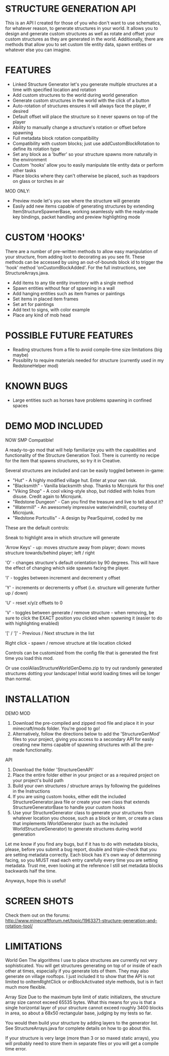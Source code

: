 STRUCTURE GENERATION API
========================
This is an API I created for those of you who don't want to use schematics, for whatever reason, to generate structures
in your world. It allows you to design and generate custom structures as well as rotate and offset your custom structures
as they are generated in the world. Additionally, there are methods that allow you to set custom tile entity data, spawn
entities or whatever else you can imagine.

FEATURES
========
- Linked Structure Generator let's you generate multiple structures at a time with specified location and rotation
- Add custom structures to the world during world generation
- Generate custom structures in the world with the click of a button
- Auto-rotation of structures ensures it will always face the player, if desired
- Default offset will place the structure so it never spawns on top of the player
- Ability to manually change a structure's rotation or offset before spawning
- Full metadata block rotation compatibility
- Compatibility with custom blocks; just use addCustomBlockRotation to define its rotation type
- Set any block as a 'buffer' so your structure spawns more naturally in the environment
- Custom 'hooks' allow you to easily manipulate tile entity data or perform other tasks
- Place blocks where they can't otherwise be placed, such as trapdoors on glass or torches in air

MOD ONLY:
- Preview mode let's you see where the structure will generate
- Easily add new items capable of generating structures by extending ItemStructureSpawnerBase, working seamlessly
  with the ready-made key bindings, packet handling and preview highlighting mode

CUSTOM 'HOOKS'
==============
There are a number of pre-written methods to allow easy manipulation of your structure, from adding loot to decorating
as you see fit. These methods can be accessed by using an out-of-bounds block id to trigger the 'hook' method
'onCustomBlockAdded'. For the full instructions, see StructureArrays.java.

- Add items to any tile entity inventory with a single method
- Spawn entities without fear of spawning in a wall
- Add hanging entities such as item frames or paintings
- Set items in placed item frames
- Set art for paintings
- Add text to signs, with color example
- Place any kind of mob head
 
POSSIBLE FUTURE FEATURES
========================
- Reading structures from a file to avoid compile-time size limitations (big maybe)
- Possiblity to require materials needed for structure (currently used in my RedstoneHelper mod)
 
KNOWN BUGS
==========
- Large entities such as horses have problems spawning in confined spaces

DEMO MOD INCLUDED
=================
NOW SMP Compatible!

A ready-to-go mod that will help familiarize you with the capabilities and functionality of the Structure Generation
Tool. There is currently no recipe for the item that spawns structures, so try it in Creative.

Several structures are included and can be easily toggled between in-game:
- "Hut" - A highly modified village hut. Enter at your own risk.
- "Blacksmith" - Vanilla blacksmith shop. Thanks to Microjunk for this one!
- "Viking Shop" - A cool viking-style shop, but riddled with holes from disuse. Credit again to Microjunk.
- "Redstone Dungeon" - Can you find the treasure and live to tell about it?
- "Watermill" - An awesomely impressive water/windmill, courtesy of Microjunk.
- "Redstone Portcullis" - A design by PearSquirrel, coded by me

These are the default controls:

Sneak to highlight area in which structure will generate

'Arrow Keys' - up: moves structure away from player; down: moves structure towards/behind player; left / right

'O' - changes structure's default orientation by 90 degrees. This will have the effect of changing which side spawns
      facing the player.

'I' - toggles between increment and decrement y offset

'Y' - increments or decrements y offset (i.e. structure will generate further up / down)

'U' - reset x/y/z offsets to 0

'V' - toggles between generate / remove structure - when removing, be sure to click the EXACT position you clicked
      when spawning it (easier to do with highlighting enabled)

'[' / ']' - Previous / Next structure in the list

Right click - spawn / remove structure at tile location clicked

Controls can be customized from the config file that is generated the first time you load this mod.

Or use coolAliasStructureWorldGenDemo.zip to try out randomly generated structures dotting your landscape! Initial
world loading times will be longer than normal.

INSTALLATION
============
DEMO MOD
1. Download the pre-compiled and zipped mod file and place it in your minecraft/mods folder. You're good to go!
2. Alternatively, follow the directions below to add the 'StructureGenMod' files to your project, giving you access
to a secondary API for easily creating new Items capable of spawning structures with all the pre-made functionality.

API
1. Download the folder 'StructureGenAPI'
2. Place the entire folder either in your project or as a required project on your project's build path
3. Build your own structures / structure arrays by following the guidelines in the Instructions
4. If you are using custom hooks, either edit the included StructureGenerator.java file or create your own class that
   extends StructureGeneratorBase to handle your custom hooks
5. Use your StructureGenerator class to generate your structures from whatever location you choose, such as a block
   or item, or create a class that implements IWorldGenerator (such as the included WorldStructureGenerator) to
   generate structures during world generation

Let me know if you find any bugs, but if it has to do with metadata blocks, please, before you submit a bug report,
double and triple-check that you are setting metadata correctly. Each block has it's own way of determining facing,
so you MUST read each entry carefully every time you are setting metadata. Trust me, even looking at the reference
I still set metadata blocks backwards half the time.

Anyways, hope this is useful!

SCREEN SHOTS
============
Check them out on the forums: http://www.minecraftforum.net/topic/1963371-structure-generation-and-rotation-tool/

LIMITATIONS
===========
World Gen
The algorithms I use to place structures are currently not very sophisticated. You will get structures generating on
top of or inside of each other at times, especially if you generate lots of them. They may also generate on village
rooftops. I just included it to show that the API is not limited to onItemRightClick or onBlockActivated style methods,
but is in fact much more flexible.

Array Size
Due to the maximum byte limit of static initializers, the structure array size cannot exceed 65535 bytes. What this
means for you is that a single horizontal layer of your structure cannot exceed roughly 3400 blocks in area, so about
a 68x50 rectangular base, judging by my tests so far.

You would then build your structure by adding layers to the generator list. See StructureArrays.java for complete
details on how to go about this.

If your structure is very large (more than 3 or so maxed static arrays), you will probably need to store them in
separate files or you will get a compile time error.
